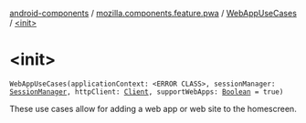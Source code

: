 [android-components](../../index.md) / [mozilla.components.feature.pwa](../index.md) / [WebAppUseCases](index.md) / [&lt;init&gt;](./-init-.md)

# &lt;init&gt;

`WebAppUseCases(applicationContext: <ERROR CLASS>, sessionManager: `[`SessionManager`](../../mozilla.components.browser.session/-session-manager/index.md)`, httpClient: `[`Client`](../../mozilla.components.concept.fetch/-client/index.md)`, supportWebApps: `[`Boolean`](https://kotlinlang.org/api/latest/jvm/stdlib/kotlin/-boolean/index.html)` = true)`

These use cases allow for adding a web app or web site to the homescreen.

